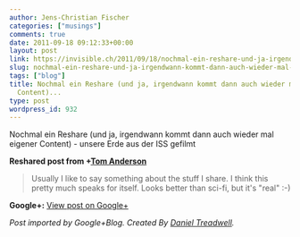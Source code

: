 ```yaml
---
author: Jens-Christian Fischer
categories: ["musings"]
comments: true
date: 2011-09-18 09:12:33+00:00
layout: post
link: https://invisible.ch/2011/09/18/nochmal-ein-reshare-und-ja-irgendwann-kommt-dann-auch-wieder-mal-eigener-content/
slug: nochmal-ein-reshare-und-ja-irgendwann-kommt-dann-auch-wieder-mal-eigener-content
tags: ["blog"]
title: Nochmal ein Reshare (und ja, irgendwann kommt dann auch wieder mal eigener
  Content)...
type: post
wordpress_id: 932
---
```


Nochmal ein Reshare (und ja, irgendwann kommt dann auch wieder mal eigener Content) - unsere Erde aus der ISS gefilmt  
  
**Reshared post from +[Tom Anderson](https://plus.google.com/112063946124358686266)**  


<blockquote>Usually I like to say something about the stuff I share. I think this pretty much speaks for itself. Looks better than sci-fi, but it's "real" :-)</blockquote>

**Google+:** [View post on Google+](https://plus.google.com/109789939743085010576/posts/7Sb9v7XN4Qh)

  
  
_Post imported by Google+Blog.  Created By [Daniel Treadwell](https://minimali.se/)._
